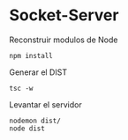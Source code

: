# Socket-Server

Reconstruir modulos de Node
```
npm install
```
Generar el DIST
```
tsc -w
```
Levantar el servidor
```
nodemon dist/
node dist
```